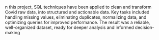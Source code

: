 n this project, SQL techniques have been applied to clean and transform Covid raw data, into structured and actionable data. Key tasks included handling missing values, eliminating duplicates, normalizing data, and optimizing queries for improved performance. The result was a reliable, well-organized dataset, ready for deeper analysis and informed decision-making
